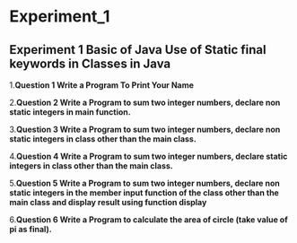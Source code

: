 # Experiment_1

## Experiment 1 Basic of Java Use of Static final keywords in Classes in Java

1.__Question 1 Write a  Program To Print Your Name__

2.__Question 2 Write a Program to sum two integer numbers, declare non static integers in main function.__

3.__Question 3 Write a Program to sum two integer numbers, declare non static integers in class other than the main class.__

4.__Question 4 Write a Program to sum two integer numbers, declare static integers in class other than the main  class.__

5.__Question 5 Write a Program to sum two integer numbers, declare non static integers in the member input function of the class other than the main class and display result using function display__

6.__Question 6 Write a Program to calculate the area of circle (take value of pi as final).__